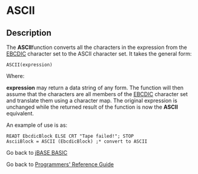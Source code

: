 # ASCII

<PageHeader />

## Description

The **ASCII**function converts all the characters in the expression from the [EBCDIC](./../ebcdic) character set to the ASCII character set. It takes the general form:

```
ASCII(expression)
```

Where:

**expression** may return a data string of any form. The function will then assume that the characters are all members of the [EBCDIC](./../ebcdic) character set and translate them using a character map. The original expression is unchanged while the returned result of the function is now the **ASCII** equivalent.

An example of use is as:

```
READT EbcdicBlock ELSE CRT "Tape failed!"; STOP
AsciiBlock = ASCII (EbcdicBlock) ;* convert to ASCII
```

Go back to [jBASE BASIC](./../README.md)

Go back to [Programmers' Reference Guide](./../../reference-guides/jbc/README.md)

  
<PageFooter />
